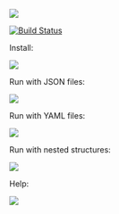 <a href="https://codeclimate.com/github/moklidia/moklidia-php-project-lvl2/maintainability"><img src="https://api.codeclimate.com/v1/badges/4a6ec3c1027f5da30a61/maintainability" /></a>

[![Build Status](https://travis-ci.org/moklidia/moklidia-php-project-lvl2.svg?branch=master)](https://travis-ci.org/moklidia/moklidia-php-project-lvl2)

Install:

<a href="https://asciinema.org/a/mjRzD9ZYFmLYN0mq61uidWiog" target="_blank"><img src="https://asciinema.org/a/mjRzD9ZYFmLYN0mq61uidWiog.svg" /></a>

Run with JSON files:

<a href="https://asciinema.org/a/nInPeojNAjqctUZys8PHSQ4Pk" target="_blank"><img src="https://asciinema.org/a/nInPeojNAjqctUZys8PHSQ4Pk.svg" /></a>

Run with YAML files:

<a href="https://asciinema.org/a/DvpgTxkEcumoAIhAtODXRL7of" target="_blank"><img src="https://asciinema.org/a/DvpgTxkEcumoAIhAtODXRL7of.svg" /></a>

Run with nested structures:

<a href="https://asciinema.org/a/mk5v4ZjlTKgycF9WOTAYuiWWk" target="_blank"><img src="https://asciinema.org/a/mk5v4ZjlTKgycF9WOTAYuiWWk.svg" /></a>

Help:

<a href="https://asciinema.org/a/pg8ZG51azn3QqBVFoP3LgKI8O" target="_blank"><img src="https://asciinema.org/a/pg8ZG51azn3QqBVFoP3LgKI8O.svg" /></a>